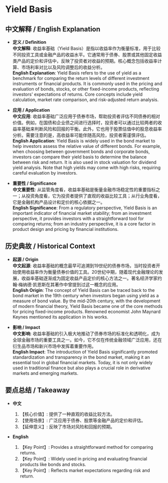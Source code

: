 # Yield Basis

## 中文解释 / English Explanation

* **定义 / Definition**  
  **中文解释**: 收益率基础（Yield Basis）是指以收益率作为衡量标准，用于比较不同投资工具或金融产品的收益水平。它通常用于债券、股票或其他固定收益类产品的定价和评估中，反映了投资者对收益的预期。核心概念包括收益率计算、市场利率对比以及风险调整后的收益分析。  
  **English Explanation**: Yield Basis refers to the use of yield as a benchmark for comparing the return levels of different investment instruments or financial products. It is commonly used in the pricing and evaluation of bonds, stocks, or other fixed-income products, reflecting investors' expectations of returns. Core concepts include yield calculation, market rate comparison, and risk-adjusted return analysis.

* **应用 / Application**  
  **中文应用**: 收益率基础广泛应用于债券市场，帮助投资者评估不同债券的相对价值。例如，在国债和企业债之间进行选择时，投资者可以通过比较两者的收益率基础来判断风险和回报的平衡。此外，它也用于股票估值中的股息收益率分析。需要注意的是，高收益率可能伴随高风险，投资者需谨慎评估。  
  **English Application**: Yield Basis is widely used in the bond market to help investors assess the relative value of different bonds. For example, when choosing between government bonds and corporate bonds, investors can compare their yield basis to determine the balance between risk and return. It is also used in stock valuation for dividend yield analysis. Note that high yields may come with high risks, requiring careful evaluation by investors.

* **重要性 / Significance**  
  **中文重要性**: 从监管角度看，收益率基础是衡量金融市场稳定性的重要指标之一；从投资角度看，它为投资者提供了直观的收益比较工具；从行业角度看，它是金融机构产品设计和定价的核心依据之一。  
  **English Significance**: From a regulatory perspective, Yield Basis is an important indicator of financial market stability; from an investment perspective, it provides investors with a straightforward tool for comparing returns; from an industry perspective, it is a core factor in product design and pricing by financial institutions.

## 历史典故 / Historical Context

* **起源 / Origin**  
  **中文起源**: 收益率基础的概念最早可追溯到19世纪的债券市场，当时投资者开始使用收益率作为衡量债券价值的工具。20世纪中期，随着现代金融理论的发展，收益率基础逐渐成为固定收益产品定价的核心方法之一。著名经济学家约翰·梅纳德·凯恩斯在其著作中曾提到过这一概念的应用。  
  **English Origin**: The concept of Yield Basis can be traced back to the bond market in the 19th century when investors began using yield as a measure of bond value. By the mid-20th century, with the development of modern financial theory, Yield Basis became one of the core methods for pricing fixed-income products. Renowned economist John Maynard Keynes mentioned its application in his works.

* **影响 / Impact**  
  **中文影响**: 收益率基础的引入极大地推动了债券市场的标准化和透明化，成为全球金融市场的重要工具之一。如今，它不仅在传统金融领域广泛应用，还在衍生品市场和新兴市场中发挥着重要作用。  
  **English Impact**: The introduction of Yield Basis significantly promoted standardization and transparency in the bond market, making it an essential tool in global financial markets. Today, it is not only widely used in traditional finance but also plays a crucial role in derivative markets and emerging markets.

## 要点总结 / Takeaway

* **中文**  
  1. 【核心价值】: 提供了一种直观的收益比较方法。
  2. 【使用场景】: 广泛应用于债券、股票等金融产品的定价和评估。
  3. 【延伸意义】: 反映了市场对风险和回报的预期。

* **English**  
  1. 【Key Point】: Provides a straightforward method for comparing returns.
  2. 【Key Point】: Widely used in pricing and evaluating financial products like bonds and stocks.
  3. 【Key Point】: Reflects market expectations regarding risk and return.